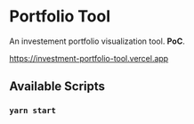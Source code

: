 # Portfolio Tool

An investement portfolio visualization tool. **PoC**.

https://investment-portfolio-tool.vercel.app

## Available Scripts

### `yarn start`
